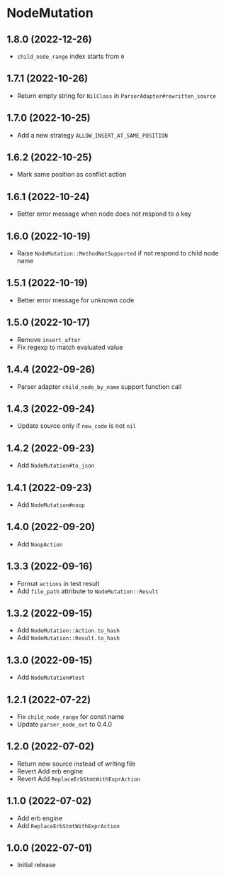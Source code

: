 # NodeMutation

## 1.8.0 (2022-12-26)

* `child_node_range` index starts from `0`

## 1.7.1 (2022-10-26)

* Return empty string for `NilClass` in `ParserAdapter#rewritten_source`

## 1.7.0 (2022-10-25)

* Add a new strategy `ALLOW_INSERT_AT_SAME_POSITION`

## 1.6.2 (2022-10-25)

* Mark same position as conflict action

## 1.6.1 (2022-10-24)

* Better error message when node does not respond to a key

## 1.6.0 (2022-10-19)

* Raise `NodeMutation::MethodNotSupported` if not respond to child node name

## 1.5.1 (2022-10-19)

* Better error message for unknown code

## 1.5.0 (2022-10-17)

* Remove `insert_after`
* Fix regexp to match evaluated value

## 1.4.4 (2022-09-26)

* Parser adapter `child_node_by_name` support function call

## 1.4.3 (2022-09-24)

* Update source only if `new_code` is not `nil`

## 1.4.2 (2022-09-23)

* Add `NodeMutation#to_json`

## 1.4.1 (2022-09-23)

* Add `NodeMutation#noop`

## 1.4.0 (2022-09-20)

* Add `NoopAction`

## 1.3.3 (2022-09-16)

* Format `actions` in test result
* Add `file_path` attribute to `NodeMutation::Result`

## 1.3.2 (2022-09-15)

* Add `NodeMutation::Action.to_hash`
* Add `NodeMutation::Result.to_hash`

## 1.3.0 (2022-09-15)

* Add `NodeMutation#test`

## 1.2.1 (2022-07-22)

* Fix `child_node_range` for const name
* Update `parser_node_ext` to 0.4.0

## 1.2.0 (2022-07-02)

* Return new source instead of writing file
* Revert Add erb engine
* Revert Add `ReplaceErbStmtWithExprAction`

## 1.1.0 (2022-07-02)

* Add erb engine
* Add `ReplaceErbStmtWithExprAction`

## 1.0.0 (2022-07-01)

* Initial release
